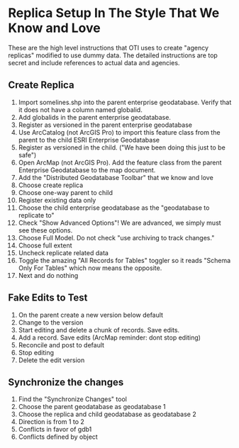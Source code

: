 # Replica Setup In The Style That We Know and Love 

These are the high level instructions that OTI uses to create "agency replicas" modified to use dummy data.  The detailed instructions are top secret and include references to actual data and agencies.

## Create Replica  

1. Import somelines.shp into the parent enterprise geodatabase.  Verify that it does not have a column named globalid.
2. Add globalids in the parent enterprise geodatabase.
3. Register as versioned in the parent enterprise geodatabase
4. Use ArcCatalog (not ArcGIS Pro) to import this feature class from the parent to the child ESRI Enterprise Geodatabase
5. Register as versioned in the child. ("We have been doing this just to be safe")
6. Open ArcMap (not ArcGIS Pro).  Add the feature class from the parent Enterprise Geodatabase to the map document.  
7. Add the "Distributed Geodatabase Toolbar" that we know and love
8. Choose create replica
9. Choose one-way parent to child
10. Register existing data only 
11. Choose the child enterprise geodatabase as the "geodatabase to replicate to"
12. Check "Show Advanced Options"! We are advanced, we simply must see these options.
13. Choose Full Model. Do not check "use archiving to track changes."
14. Choose full extent
15. Uncheck replicate related data
16. Toggle the amazing "All Records for Tables" toggler so it reads "Schema Only For Tables" which now means the opposite. 
17. Next and do nothing

## Fake Edits to Test

1. On the parent create a new version below default
2. Change to the version 
3. Start editing and delete a chunk of records. Save edits. 
4. Add a record. Save edits (ArcMap reminder: dont stop editing)
5. Reconcile and post to default
6. Stop editing
7. Delete the edit version


## Synchronize the changes

1. Find the "Synchronize Changes" tool
2. Choose the parent geodatabase as geodatabase 1
3. Choose the replica and child geodatabase as geodatabase 2
4. Direction is from 1 to 2
5. Conflicts in favor of gdb1
6. Conflicts defined by object



